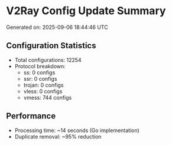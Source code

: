 # V2Ray Config Update Summary
Generated on: 2025-09-06 18:44:46 UTC

## Configuration Statistics
- Total configurations: 12254
- Protocol breakdown:
  - ss: 0 configs
  - ssr: 0 configs
  - trojan: 0 configs
  - vless: 0 configs
  - vmess: 744 configs

## Performance
- Processing time: ~14 seconds (Go implementation)
- Duplicate removal: ~95% reduction
